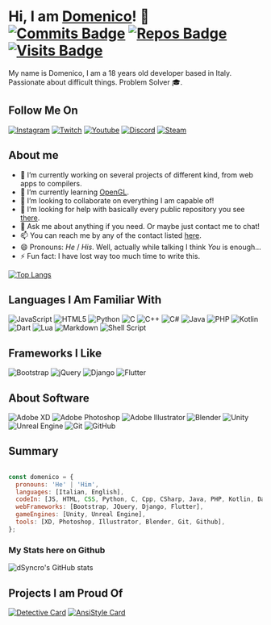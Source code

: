 # Hi, I am [Domenico](https://github.com/dSyncro/)! 👋 [![Commits Badge](https://badges.pufler.dev/commits/monthly/dSyncro)](https://badges.pufler.dev) [![Repos Badge](https://badges.pufler.dev/repos/dSyncro)](https://badges.pufler.dev) [![Visits Badge](https://badges.pufler.dev/visits/dSyncro/dSyncro)](https://badges.pufler.dev)

My name is Domenico, I am a 18 years old developer based in Italy. Passionate about difficult things.
Problem Solver 🎓.


## Follow Me On

<p>
  <a href="https://www.instagram.com/not.domenico/"><img alt="Instagram" src="https://img.shields.io/badge/not.domenico%20-%23E4405F.svg?&style=for-the-badge&logo=Instagram&logoColor=white"/></a>
  <a href="https://www.twitch.tv/dSyncro"><img alt="Twitch" src="https://img.shields.io/badge/dSyncro%20-%239146FF.svg?&style=for-the-badge&logo=Twitch&logoColor=white"/></a>
  <a href="#"><img alt="Youtube" src="https://img.shields.io/badge/dSyncro%20-%23FF0000.svg?&style=for-the-badge&logo=YouTube&logoColor=white"/></a>
  <a href="https://discord.com/invite/WMsdPzC"><img alt="Discord" src="https://img.shields.io/badge/Hyperion%20Community%20-%237289DA.svg?&style=for-the-badge&logo=discord&logoColor=white"/></a>
  <a href="https://steamcommunity.com/profiles/76561198091387163/"><img alt="Steam" src="https://img.shields.io/badge/steam%20-%23000000.svg?&style=for-the-badge&logo=steam&logoColor=white"/></a>
 </p>

## About me

* 🔭 I’m currently working on several projects of different kind, from web apps to compilers.
* 🌱 I’m currently learning [OpenGL](https://www.opengl.org/).
* 👯 I’m looking to collaborate on everything I am capable of!
* 🤔 I’m looking for help with basically every public repository you see [there](https://github.com/dSyncro/).
* 💬 Ask me about anything if you need. Or maybe just contact me to chat!
* 📫 You can reach me by any of the contact listed [here](#find-me-on).
* 😄 Pronouns: *He* / *His*. Well, actually while talking I think *You* is enough...
* ⚡ Fun fact: I have lost way too much time to write this.

[![Top Langs](https://github-readme-stats.vercel.app/api/top-langs/?username=dSyncro&layout=compact)](https://github.com/dSyncro/github-readme-stats)

## Languages I Am Familiar With

<p>
  <img alt="JavaScript" src="https://img.shields.io/badge/javascript%20-%23323330.svg?&style=for-the-badge&logo=javascript&logoColor=%23F7DF1E"/>
  <img alt="HTML5" src="https://img.shields.io/badge/html5%20-%23E34F26.svg?&style=for-the-badge&logo=html5&logoColor=white"/>
  <img alt="Python" src="https://img.shields.io/badge/python%20-%2314354C.svg?&style=for-the-badge&logo=python&logoColor=white"/>
  <img alt="C" src="https://img.shields.io/badge/c%20-%2300599C.svg?&style=for-the-badge&logo=c&logoColor=white"/>
  <img alt="C++" src="https://img.shields.io/badge/c++%20-%2300599C.svg?&style=for-the-badge&logo=c%2B%2B&ogoColor=white"/>
  <img alt="C#" src="https://img.shields.io/badge/c%23%20-%23239120.svg?&style=for-the-badge&logo=c-sharp&logoColor=white"/>
  <img alt="Java" src="https://img.shields.io/badge/java-%23ED8B00.svg?&style=for-the-badge&logo=java&logoColor=white"/>
  <img alt="PHP" src="https://img.shields.io/badge/php-%23777BB4.svg?&style=for-the-badge&logo=php&logoColor=white"/>
  <img alt="Kotlin" src="https://img.shields.io/badge/kotlin-%230095D5.svg?&style=for-the-badge&logo=kotlin&logoColor=white"/>
  <img alt="Dart" src="https://img.shields.io/badge/dart-%230175C2.svg?&style=for-the-badge&logo=dart&logoColor=white"/>
  <img alt="Lua" src="https://img.shields.io/badge/lua-%232C2D72.svg?&style=for-the-badge&logo=lua&logoColor=white"/>
  <img alt="Markdown" src="https://img.shields.io/badge/markdown-%23000000.svg?&style=for-the-badge&logo=markdown&logoColor=white"/>
  <img alt="Shell Script" src="https://img.shields.io/badge/shell_script%20-%23121011.svg?&style=for-the-badge&logo=gnu-bash&logoColor=white"/>
 </p>

## Frameworks I Like

<p>
  <img alt="Bootstrap" src="https://img.shields.io/badge/bootstrap%20-%23563D7C.svg?&style=for-the-badge&logo=bootstrap&logoColor=white"/>
  <img alt="jQuery" src="https://img.shields.io/badge/jquery%20-%230769AD.svg?&style=for-the-badge&logo=jquery&logoColor=white"/>
  <img alt="Django" src="https://img.shields.io/badge/django%20-%23092E20.svg?&style=for-the-badge&logo=django&logoColor=white"/>
  <img alt="Flutter" src="https://img.shields.io/badge/Flutter%20-%2302569B.svg?&style=for-the-badge&logo=Flutter&logoColor=white" />
 </p>

## About Software

<p>
  <img alt="Adobe XD" src="https://img.shields.io/badge/adobe%20xd%20-%23FF26BE.svg?&style=for-the-badge&logo=adobe%20xd&logoColor=white"/>
  <img alt="Adobe Photoshop" src="https://img.shields.io/badge/adobe%20photoshop%20-%2331A8FF.svg?&style=for-the-badge&logo=adobe%20photoshop&logoColor=white"/>
  <img alt="Adobe Illustrator" src="https://img.shields.io/badge/adobe%20illustrator%20-%23FF9A00.svg?&style=for-the-badge&logo=adobe%20illustrator&logoColor=white"/>
  <img alt="Blender" src="https://img.shields.io/badge/blender%20-%23F5792A.svg?&style=for-the-badge&logo=blender&logoColor=white"/>
  <img alt="Unity" src="https://img.shields.io/badge/unity%20-%23000000.svg?&style=for-the-badge&logo=unity&logoColor=white"/>
  <img alt="Unreal Engine" src="https://img.shields.io/badge/unreal%20engine%20-%23313131.svg?&style=for-the-badge&logo=unreal%20engine&logoColor=white"/>
  <img alt="Git" src="https://img.shields.io/badge/git%20-%23F05033.svg?&style=for-the-badge&logo=git&logoColor=white"/>
  <img alt="GitHub" src="https://img.shields.io/badge/github%20-%23121011.svg?&style=for-the-badge&logo=github&logoColor=white"/>
</p>

## Summary

```js

const domenico = {
  pronouns: 'He' | 'Him',
  languages: [Italian, English],
  codeIn: [JS, HTML, CSS, Python, C, Cpp, CSharp, Java, PHP, Kotlin, Dart, Lua, Shell],
  webFrameworks: [Bootstrap, JQuery, Django, Flutter],
  gameEngines: [Unity, Unreal Engine],
  tools: [XD, Photoshop, Illustrator, Blender, Git, Github],
};

```

### My Stats here on Github

![dSyncro's GitHub stats](https://github-readme-stats.vercel.app/api?username=dSyncro&show_icons=true&theme=default&hide=stars,issues)

## Projects I am Proud Of

[![Detective Card](https://github-readme-stats.vercel.app/api/pin/?username=dSyncro&repo=Detective)](https://github.com/dSyncro/Detective)
[![AnsiStyle Card](https://github-readme-stats.vercel.app/api/pin/?username=dSyncro&repo=AnsiStyle)](https://github.com/dSyncro/AnsiStyle)
